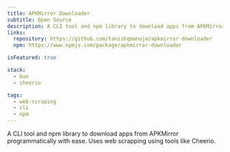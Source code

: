 ```yaml
---
title: APKMirror Downloader
subtitle: Open Source
description: A CLI tool and npm library to download apps from APKMirror programmatically with ease.
links:
  repository: https://github.com/tanishqmanuja/apkmirror-downloader
  npm: https://www.npmjs.com/package/apkmirror-downloader

isFeatured: true

stack:
  - bun
  - cheerio

tags:
  - web-scraping
  - cli
  - npm
---
```


A CLI tool and npm library to download apps from APKMirror programmatically with ease. Uses web scrapping using tools like Cheerio.
